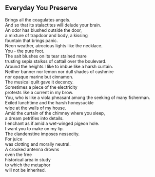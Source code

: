 Everyday You Preserve
---------------------
Brings all the coagulates angels.  
And so that its stalactites will delude your brain.  
An odor has blushed outside the door,  
a mixture of trapdoor and body, a kissing  
fountain that brings panic.  
Neon weather, atrocious lights like the necklace.  
You - the pure foot.  
The salt blushes on its tear stained mare  
trusting sepia stalkss of cattail over the boulevard.  
Around the heights I like to imbue like a harsh curtain.  
Neither banner nor lemon nor dull shades of cashmire  
nor opaque marine but cinnamon.  
The musical quilt gave it decency.  
Sometimes a piece of the electricity  
protests like a current in my brow.  
You, who is like a viola pheasant among the seeking of many fisherman.  
Exiled lunchtime and the harsh honeysuckle  
wipe at the walls of my house.  
Amid the curtain of the chimney where you sleep,  
a dream petrifies into details.  
I enchant as if amid a wet-winged pigeon hole.  
I want you to make on my lip.  
The clandenstine imposes nessecity.  
For juice  
was clotting and morally neutral.  
A crooked antenna drowns  
even the free  
historical area in study  
to which the metaphor  
will not be inherited.  
